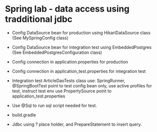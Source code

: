 # Spring lab - data access using tradditional jdbc
- Config DataSource bean for production using HikariDataSource class (See MySpringConfig class)
- Config DataSource bean for integration test using EmbeddedPostgres (See EmbeddedPostgresConfiguration class)

- Config connection in application.properties for production
- Config connection in application_test.properties for integration test

- Integration test ArticleDaoTests class use: SpringRunner, @SpringBootTest point to test config bean only, use active profiles for test, instruct test env use PropertySource point to application_test.properties
- Use @Sql to run sql script needed for test.
- build.gradle

- Jdbc using ? place holder, and PrepareStatement to insert query.

